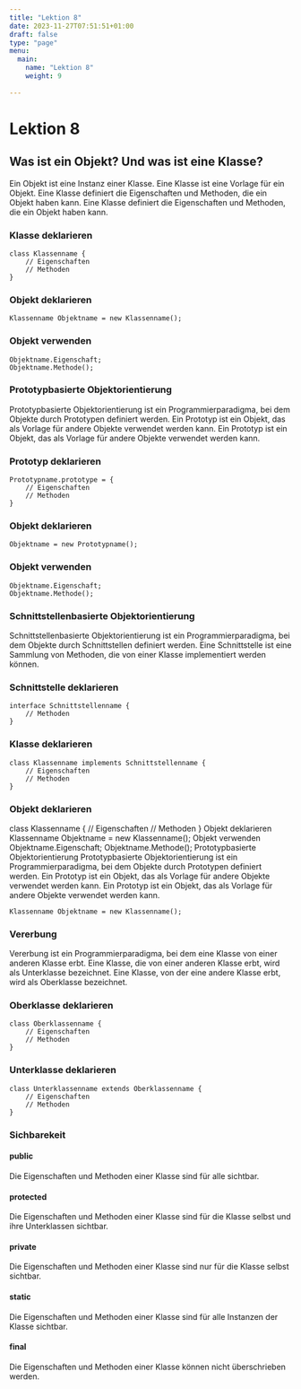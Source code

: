 ```yaml
---
title: "Lektion 8"
date: 2023-11-27T07:51:51+01:00
draft: false
type: "page"
menu: 
  main:
    name: "Lektion 8"
    weight: 9
    
---
```


# Lektion 8
## Was ist ein Objekt? Und was ist eine Klasse?
Ein Objekt ist eine Instanz einer Klasse. Eine Klasse ist eine Vorlage für ein Objekt. Eine Klasse definiert die Eigenschaften und Methoden, die ein Objekt haben kann. Eine Klasse definiert die Eigenschaften und Methoden, die ein Objekt haben kann. 
### Klasse deklarieren
```
class Klassenname {
    // Eigenschaften
    // Methoden
}
```
### Objekt deklarieren
```
Klassenname Objektname = new Klassenname();
```
### Objekt verwenden
```
Objektname.Eigenschaft;
Objektname.Methode();
```
### Prototypbasierte Objektorientierung
Prototypbasierte Objektorientierung ist ein Programmierparadigma, bei dem Objekte durch Prototypen definiert werden. Ein Prototyp ist ein Objekt, das als Vorlage für andere Objekte verwendet werden kann. Ein Prototyp ist ein Objekt, das als Vorlage für andere Objekte verwendet werden kann.
### Prototyp deklarieren
```
Prototypname.prototype = {
    // Eigenschaften
    // Methoden
}
```
### Objekt deklarieren
```
Objektname = new Prototypname();
```
### Objekt verwenden
```
Objektname.Eigenschaft;
Objektname.Methode();
```
### Schnittstellenbasierte Objektorientierung
Schnittstellenbasierte Objektorientierung ist ein Programmierparadigma, bei dem Objekte durch Schnittstellen definiert werden. Eine Schnittstelle ist eine Sammlung von Methoden, die von einer Klasse implementiert werden können.
### Schnittstelle deklarieren
```
interface Schnittstellenname {
    // Methoden
}
```
### Klasse deklarieren
```
class Klassenname implements Schnittstellenname {
    // Eigenschaften
    // Methoden
}
```
### Objekt deklarieren
class Klassenname {
    // Eigenschaften
    // Methoden
}
Objekt deklarieren
Klassenname Objektname = new Klassenname();
Objekt verwenden
Objektname.Eigenschaft;
Objektname.Methode();
Prototypbasierte Objektorientierung
Prototypbasierte Objektorientierung ist ein Programmierparadigma, bei dem Objekte durch Prototypen definiert werden. Ein Prototyp ist ein Objekt, das als Vorlage für andere Objekte verwendet werden kann. Ein Prototyp ist ein Objekt, das als Vorlage für andere Objekte verwendet werden kann.


```
Klassenname Objektname = new Klassenname();
```
### Vererbung
Vererbung ist ein Programmierparadigma, bei dem eine Klasse von einer anderen Klasse erbt. Eine Klasse, die von einer anderen Klasse erbt, wird als Unterklasse bezeichnet. Eine Klasse, von der eine andere Klasse erbt, wird als Oberklasse bezeichnet.
### Oberklasse deklarieren
```
class Oberklassenname {
    // Eigenschaften
    // Methoden
}
```
### Unterklasse deklarieren
```
class Unterklassenname extends Oberklassenname {
    // Eigenschaften
    // Methoden
}
```
### Sichbarekeit

#### public
Die Eigenschaften und Methoden einer Klasse sind für alle sichtbar.
#### protected
Die Eigenschaften und Methoden einer Klasse sind für die Klasse selbst und ihre Unterklassen sichtbar.
#### private
Die Eigenschaften und Methoden einer Klasse sind nur für die Klasse selbst sichtbar.
#### static
Die Eigenschaften und Methoden einer Klasse sind für alle Instanzen der Klasse sichtbar.
#### final
Die Eigenschaften und Methoden einer Klasse können nicht überschrieben werden.



